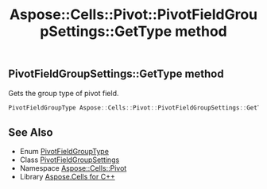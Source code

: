 ﻿---
title: Aspose::Cells::Pivot::PivotFieldGroupSettings::GetType method
linktitle: GetType
second_title: Aspose.Cells for C++ API Reference
description: 'Aspose::Cells::Pivot::PivotFieldGroupSettings::GetType method. Gets the group type of pivot field in C++.'
type: docs
weight: 600
url: /cpp/aspose.cells.pivot/pivotfieldgroupsettings/gettype/
---
## PivotFieldGroupSettings::GetType method


Gets the group type of pivot field.

```cpp
PivotFieldGroupType Aspose::Cells::Pivot::PivotFieldGroupSettings::GetType()
```

## See Also

* Enum [PivotFieldGroupType](../../pivotfieldgrouptype/)
* Class [PivotFieldGroupSettings](../)
* Namespace [Aspose::Cells::Pivot](../../)
* Library [Aspose.Cells for C++](../../../)
